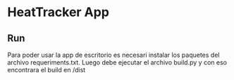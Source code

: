 # HeatTracker App

## Run

Para poder usar la app de escritorio es necesari instalar los paquetes del archivo requeriments.txt.
Luego debe ejecutar el archivo build.py y con eso encontrara el build en /dist